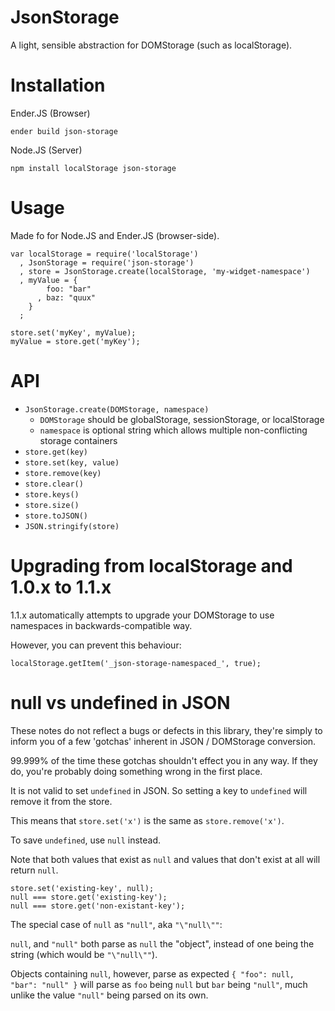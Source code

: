 JsonStorage
====

A light, sensible abstraction for DOMStorage (such as localStorage).

Installation
===

Ender.JS (Browser)

    ender build json-storage

Node.JS (Server)

    npm install localStorage json-storage

Usage
===

Made fo for Node.JS and Ender.JS (browser-side).

    var localStorage = require('localStorage')
      , JsonStorage = require('json-storage')
      , store = JsonStorage.create(localStorage, 'my-widget-namespace')
      , myValue = {
            foo: "bar"
          , baz: "quux"
        }
      ;

    store.set('myKey', myValue); 
    myValue = store.get('myKey');

API
===

  * `JsonStorage.create(DOMStorage, namespace)`
    * `DOMStorage` should be globalStorage, sessionStorage, or localStorage
    * `namespace` is optional string which allows multiple non-conflicting storage containers
  * `store.get(key)`
  * `store.set(key, value)`
  * `store.remove(key)`
  * `store.clear()`
  * `store.keys()`
  * `store.size()`
  * `store.toJSON()`
  * `JSON.stringify(store)`

Upgrading from localStorage and 1.0.x to 1.1.x
===

1.1.x automatically attempts to upgrade your DOMStorage to use namespaces in backwards-compatible way.

However, you can prevent this behaviour:

    localStorage.getItem('_json-storage-namespaced_', true);

null vs undefined in JSON
===

These notes do not reflect a bugs or defects in this library,
they're simply to inform you of a few 'gotchas' inherent in JSON / DOMStorage conversion.

99.999% of the time these gotchas shouldn't effect you in any way.
If they do, you're probably doing something wrong in the first place.


It is not valid to set `undefined` in JSON. So setting a key to `undefined` will remove it from the store.

This means that `store.set('x')` is the same as `store.remove('x')`.

To save `undefined`, use `null` instead.


Note that both values that exist as `null` and values that don't exist at all will return `null`.

    store.set('existing-key', null);
    null === store.get('existing-key');
    null === store.get('non-existant-key');


The special case of `null` as `"null"`, aka `"\"null\""`:

`null`, and `"null"` both parse as `null` the "object", instead of one being the string (which would be `"\"null\""`).

Objects containing `null`, however, parse as expected `{ "foo": null, "bar": "null" }` will parse as `foo` being `null` but `bar` being `"null"`, much unlike the value `"null"` being parsed on its own.
